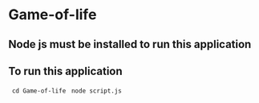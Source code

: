 # Game-of-life

## Node js must be installed to run this application
## To run this application
``` cd Game-of-life```
``` node script.js```
